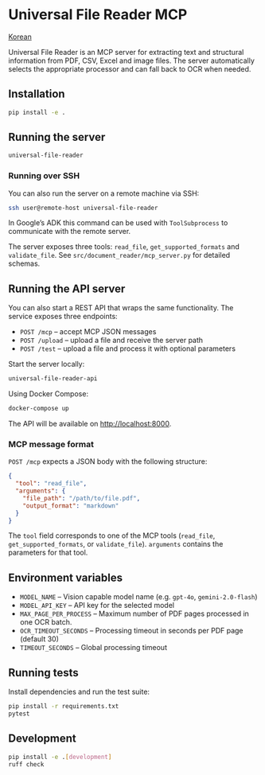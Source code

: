 # Universal File Reader MCP

<p align="right">

  <a href="README_KO.md">Korean</a>

</p>

Universal File Reader is an MCP server for extracting text and structural information from PDF, CSV, Excel and image files. The server automatically selects the appropriate processor and can fall back to OCR when needed.

## Installation

```bash
pip install -e .
```

## Running the server

```bash
universal-file-reader
```

### Running over SSH

You can also run the server on a remote machine via SSH:

```bash
ssh user@remote-host universal-file-reader
```

In Google’s ADK this command can be used with `ToolSubprocess` to
communicate with the remote server.

The server exposes three tools: `read_file`, `get_supported_formats` and `validate_file`. See `src/document_reader/mcp_server.py` for detailed schemas.

## Running the API server

You can also start a REST API that wraps the same functionality. The service exposes three endpoints:

- `POST /mcp` – accept MCP JSON messages
- `POST /upload` – upload a file and receive the server path
- `POST /test` – upload a file and process it with optional parameters

Start the server locally:

```bash
universal-file-reader-api
```

Using Docker Compose:

```bash
docker-compose up
```

The API will be available on <http://localhost:8000>.

### MCP message format

`POST /mcp` expects a JSON body with the following structure:

```json
{
  "tool": "read_file",
  "arguments": {
    "file_path": "/path/to/file.pdf",
    "output_format": "markdown"
  }
}
```

The `tool` field corresponds to one of the MCP tools (`read_file`,
`get_supported_formats`, or `validate_file`). `arguments` contains the
parameters for that tool.

## Environment variables

- `MODEL_NAME` – Vision capable model name (e.g. `gpt-4o`, `gemini-2.0-flash`)
- `MODEL_API_KEY` – API key for the selected model
- `MAX_PAGE_PER_PROCESS` – Maximum number of PDF pages processed in one OCR batch.
- `OCR_TIMEOUT_SECONDS` – Processing timeout in seconds per PDF page (default 30)
- `TIMEOUT_SECONDS` – Global processing timeout

## Running tests

Install dependencies and run the test suite:

```bash
pip install -r requirements.txt
pytest
```

## Development

```bash
pip install -e .[development]
ruff check
```
